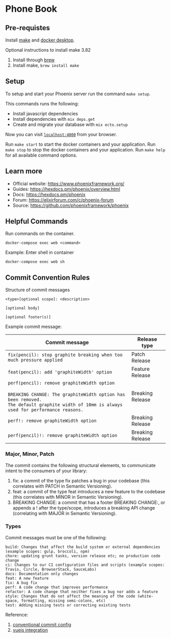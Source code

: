 # Phone Book

## Pre-requistes
Install [make](https://formulae.brew.sh/formula/make#default) and [docker desktop](https://www.docker.com/products/docker-desktop).

Optional instructions to install make 3.82
  1. Install through [brew](https://brew.sh/)
  1. Install make, `brew install make`

## Setup
To setup and start your Phoenix server run the command `make setup`.

This commands runs the following:
  * Install javascript dependencies
  * Install dependencies with `mix deps.get`
  * Create and migrate your database with `mix ecto.setup`

Now you can visit [`localhost:4000`](http://localhost:4000) from your browser.

Run `make start` to start the docker containers and your application.
Run `make stop` to stop the docker containers and your application.
Run `make help` for all available command options.

## Learn more

  * Official website: https://www.phoenixframework.org/
  * Guides: https://hexdocs.pm/phoenix/overview.html
  * Docs: https://hexdocs.pm/phoenix
  * Forum: https://elixirforum.com/c/phoenix-forum
  * Source: https://github.com/phoenixframework/phoenix

## Helpful Commands

Run commands on the container.
```
docker-compose exec web <command>
```

Example: Enter shell in container
```
docker-compose exec web sh
```

## Commit Convention Rules

Structure of commit messages
```
<type>[optional scope]: <description>

[optional body]

[optional footer(s)]
```

Example commit message: 

| Commit message                                                                                                                                                                                   | Release type               |
| ------------------------------------------------------------------------------------------------------------------------------------------------------------------------------------------------ | -------------------------- |
| `fix(pencil): stop graphite breaking when too much pressure applied`                                                                                                                             | Patch Release              |
| `feat(pencil): add 'graphiteWidth' option`                                                                                                                                                       | Feature Release  |
| `perf(pencil): remove graphiteWidth option`<br><br>`BREAKING CHANGE: The graphiteWidth option has been removed.`<br>`The default graphite width of 10mm is always used for performance reasons.` | Breaking Release |
| `perf!: remove graphiteWidth option` | Breaking Release |
| `perf(pencil)!: remove graphiteWidth option` | Breaking Release |

### Major, Minor, Patch 

The commit contains the following structural elements, to communicate intent to the consumers of your library:

1. fix: a commit of the type fix patches a bug in your codebase (this correlates with PATCH in Semantic Versioning).
1. feat: a commit of the type feat introduces a new feature to the codebase (this correlates with MINOR in Semantic Versioning).
1. BREAKING CHANGE: a commit that has a footer BREAKING CHANGE:, or appends a ! after the type/scope, introduces a breaking API change (correlating with MAJOR in Semantic Versioning).

### Types

Commit messages must be one of the following:

    build: Changes that affect the build system or external dependencies (example scopes: gulp, broccoli, npm)
    chore: updating grunt tasks, version release etc; no production code change
    ci: Changes to our CI configuration files and scripts (example scopes: Travis, Circle, BrowserStack, SauceLabs)
    docs: Documentation only changes
    feat: A new feature
    fix: A bug fix
    perf: A code change that improves performance
    refactor: A code change that neither fixes a bug nor adds a feature
    style: Changes that do not affect the meaning of the code (white-space, formatting, missing semi-colons, etc)
    test: Adding missing tests or correcting existing tests

Reference:
1. [conventional commit config](https://hexdocs.pm/git_ops/readme.html#configuration)
1. [vuejs integration](https://dev.to/mcraealex/setting-up-vue-and-phoenix-1-5-with-vue-cli-488c)